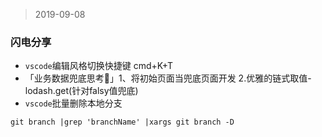 >2019-09-08
### 闪电分享
- `vscode`编辑风格切换快捷键 cmd+K+T
- 「业务数据兜底思考🤔」1、将初始页面当兜底页面开发 2.优雅的链式取值-lodash.get(针对falsy值兜底)
- `vscode`批量删除本地分支
``` #Bash
git branch |grep 'branchName' |xargs git branch -D
```
